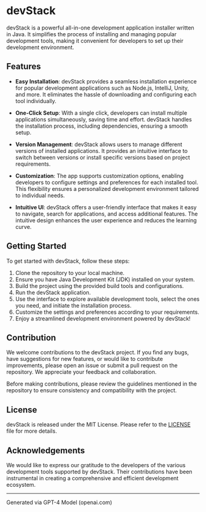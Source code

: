 # devStack

devStack is a powerful all-in-one development application installer written in Java. It simplifies the process of installing and managing popular development tools, making it convenient for developers to set up their development environment.

## Features

- **Easy Installation**: devStack provides a seamless installation experience for popular development applications such as Node.js, IntelliJ, Unity, and more. It eliminates the hassle of downloading and configuring each tool individually.

- **One-Click Setup**: With a single click, developers can install multiple applications simultaneously, saving time and effort. devStack handles the installation process, including dependencies, ensuring a smooth setup.

- **Version Management**: devStack allows users to manage different versions of installed applications. It provides an intuitive interface to switch between versions or install specific versions based on project requirements.

- **Customization**: The app supports customization options, enabling developers to configure settings and preferences for each installed tool. This flexibility ensures a personalized development environment tailored to individual needs.

- **Intuitive UI**: devStack offers a user-friendly interface that makes it easy to navigate, search for applications, and access additional features. The intuitive design enhances the user experience and reduces the learning curve.

## Getting Started

To get started with devStack, follow these steps:

1. Clone the repository to your local machine.
2. Ensure you have Java Development Kit (JDK) installed on your system.
3. Build the project using the provided build tools and configurations.
4. Run the devStack application.
5. Use the interface to explore available development tools, select the ones you need, and initiate the installation process.
6. Customize the settings and preferences according to your requirements.
7. Enjoy a streamlined development environment powered by devStack!

## Contribution

We welcome contributions to the devStack project. If you find any bugs, have suggestions for new features, or would like to contribute improvements, please open an issue or submit a pull request on the repository. We appreciate your feedback and collaboration.

Before making contributions, please review the guidelines mentioned in the repository to ensure consistency and compatibility with the project.

## License

devStack is released under the MIT License. Please refer to the [LICENSE](LICENSE) file for more details.

## Acknowledgements

We would like to express our gratitude to the developers of the various development tools supported by devStack. Their contributions have been instrumental in creating a comprehensive and efficient development ecosystem.

---

Generated via GPT-4 Model (openai.com)
